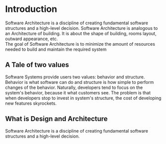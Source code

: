 # Introduction
Software Architecture is a discipline of creating fundamental software structures and a high-level decision. Software Architecture is analogous to an Architecture of building. It is about the shape of building, rooms layout, outward appearance, etc.   
The goal of Software Architecture is to minimize the amount of resources needed to build and maintain the required system

## A Tale of two values
Software Systems provide users two values: behavior and structure. Behavior is what software can do and structure is how simple to perform changes of the behavior. Naturally, developers tend to focus on the system's behavior, because it what customers see. The problem is that when developers stop to invest in system's structure, the cost of developing new features skyrockets.     

## What is Design and Architecture
Software Architecture is a discipline of creating fundamental software structures and a high-level decision.
